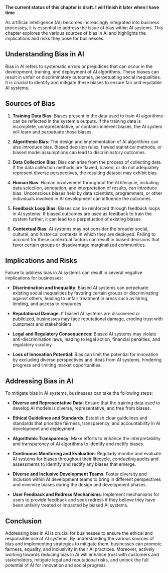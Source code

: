 **The current status of this chapter is draft. I will finish it later when I have time**

As artificial intelligence (AI) becomes increasingly integrated into business processes, it is essential to address the issue of bias within AI systems. This chapter explores the various sources of bias in AI and highlights the implications and risks they pose for businesses.

**Understanding Bias in AI**
----------------------------

Bias in AI refers to systematic errors or prejudices that can occur in the development, training, and deployment of AI algorithms. These biases can result in unfair or discriminatory outcomes, perpetuating social inequalities. It is crucial to identify and mitigate these biases to ensure fair and equitable AI systems.

**Sources of Bias**
-------------------

1. **Training Data Bias**: Biases present in the data used to train AI algorithms can be reflected in the system's outputs. If the training data is incomplete, unrepresentative, or contains inherent biases, the AI system will learn and perpetuate those biases.

2. **Algorithmic Bias**: The design and implementation of AI algorithms can also introduce bias. Biased decision rules, flawed statistical methods, or biased model assumptions can lead to discriminatory outcomes.

3. **Data Collection Bias**: Bias can arise from the process of collecting data. If the data collection methods are flawed, biased, or do not adequately represent diverse perspectives, the resulting dataset may exhibit bias.

4. **Human Bias**: Human involvement throughout the AI lifecycle, including data selection, annotation, and interpretation of results, can introduce bias. Unconscious biases held by data scientists, programmers, or other individuals involved in AI development can influence the outcomes.

5. **Feedback Loop Bias**: Biases can be reinforced through feedback loops in AI systems. If biased outcomes are used as feedback to train the system further, it can lead to a perpetuation of existing biases.

6. **Contextual Bias**: AI systems may not consider the broader social, cultural, and historical contexts in which they are deployed. Failing to account for these contextual factors can result in biased decisions that favor certain groups or disadvantage marginalized communities.

**Implications and Risks**
--------------------------

Failure to address bias in AI systems can result in several negative implications for businesses:

* **Discrimination and Inequality**: Biased AI systems can perpetuate existing social inequalities by favoring certain groups or discriminating against others, leading to unfair treatment in areas such as hiring, lending, and access to resources.

* **Reputational Damage**: If biased AI systems are discovered or publicized, businesses may face reputational damage, eroding trust with customers and stakeholders.

* **Legal and Regulatory Consequences**: Biased AI systems may violate anti-discrimination laws, leading to legal action, financial penalties, and regulatory scrutiny.

* **Loss of Innovation Potential**: Bias can limit the potential for innovation by excluding diverse perspectives and ideas from AI systems, hindering progress and limiting market opportunities.

**Addressing Bias in AI**
-------------------------

To mitigate bias in AI systems, businesses can take the following steps:

* **Diverse and Representative Data**: Ensure that the training data used to develop AI models is diverse, representative, and free from biases.

* **Ethical Guidelines and Standards**: Establish clear guidelines and standards that prioritize fairness, transparency, and accountability in AI development and deployment.

* **Algorithmic Transparency**: Make efforts to enhance the interpretability and transparency of AI algorithms to identify and rectify biases.

* **Continuous Monitoring and Evaluation**: Regularly monitor and evaluate AI systems for biases throughout their lifecycle, conducting audits and assessments to identify and rectify any biases that emerge.

* **Diverse and Inclusive Development Teams**: Foster diversity and inclusion within AI development teams to bring in different perspectives and minimize biases during the design and development phases.

* **User Feedback and Redress Mechanisms**: Implement mechanisms for users to provide feedback and seek redress if they believe they have been unfairly treated or impacted by biased AI systems.

**Conclusion**
--------------

Addressing bias in AI is crucial for businesses to ensure the ethical and responsible use of AI systems. By understanding the various sources of bias and implementing strategies to mitigate them, businesses can promote fairness, equality, and inclusivity in their AI practices. Moreover, actively working towards reducing bias in AI will enhance trust with customers and stakeholders, mitigate legal and reputational risks, and unlock the full potential of AI for innovation and social progress.
